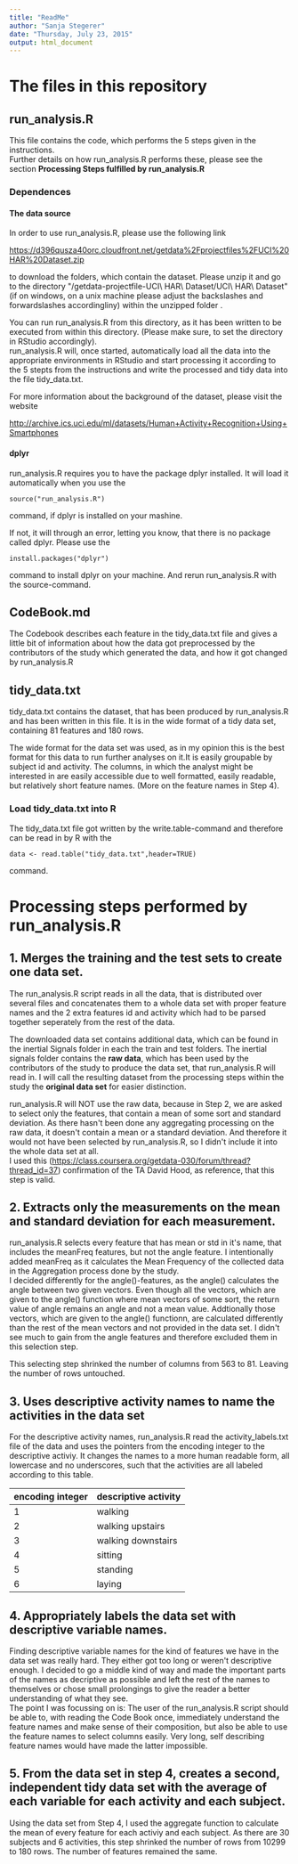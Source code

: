 ```yaml
---
title: "ReadMe"
author: "Sanja Stegerer"
date: "Thursday, July 23, 2015"
output: html_document
---
```


# The files in this repository

## run_analysis.R
This file contains the code, which performs the 5 steps given in the instructions. <br />
Further details on how run_analysis.R performs these, please see the section **Processing Steps fulfilled by run_analysis.R**

### Dependences 

#### The data source

In order to use run_analysis.R, please use the following link 

<https://d396qusza40orc.cloudfront.net/getdata%2Fprojectfiles%2FUCI%20HAR%20Dataset.zip>

to download the folders, which contain the dataset. Please unzip it and go to the directory "/getdata-projectfile-UCI\ HAR\ Dataset/UCI\ HAR\ Dataset" (if on windows, on a unix machine please adjust the backslashes and forwardslashes accordingliny) within the unzipped folder . 

You can run run_analysis.R from this directory, as it has been written to be executed from within this directory. (Please make sure, to set the directory in RStudio accordingly). <br />
run_analysis.R will, once started, automatically load all the data into the appropriate environments in RStudio and start processing it according to the 5 stepts from the instructions and write the processed and tidy data into the file tidy_data.txt.  

For more information about the background of the dataset, please visit the website 

<http://archive.ics.uci.edu/ml/datasets/Human+Activity+Recognition+Using+Smartphones>

#### dplyr
run_analysis.R requires you to have the package dplyr installed. It will load it automatically when you use the 
```{r}
source("run_analysis.R")
```
command, if dplyr is installed on your mashine. 

If not, it will through an error, letting you know, that there is no package called dplyr. Please use the

```{r}
install.packages("dplyr")
```
command to install dplyr on your machine. And rerun run_analysis.R with the source-command. 


## CodeBook.md
The Codebook describes each feature in the tidy_data.txt file and gives a little bit of information about how the data got preprocessed by the contributors of the study which generated the data, and how it got changed by run_analysis.R

## tidy_data.txt
tidy_data.txt contains the dataset, that has been produced by run_analysis.R and has been written in this file. It is in the wide format of a tidy data set, containing 81 features and 180 rows. 

The wide format for the data set was used, as in my opinion this is the best format for this data to run further analyses on it.It is easily groupable by subject id and activity. The columns, in which the analyst might be interested in are easily accessible due to well formatted, easily readable, but relatively short feature names. (More on the feature names in Step 4). 

### Load tidy_data.txt into R
The tidy_data.txt file got written by the write.table-command and therefore can be read in by R with the 
```{r}
data <- read.table("tidy_data.txt",header=TRUE)
```
command. 


# Processing steps performed by run_analysis.R

## 1. Merges the training and the test sets to create one data set.
The run_analysis.R script reads in all the data, that is distributed over several files and concatenates them to a whole data set with proper feature names and the 2 extra features id and activity which had to be parsed together seperately from the rest of the data.

The downloaded data set contains additional data, which can be found in the inertial Signals folder in each the train and test folders. The inertial signals folder contains the **raw data**, which has been used by the contributors of the study to produce the data set, that run_analysis.R will read in. I will call the resulting dataset from the processing steps within the study the **original data set** for easier distinction. 

run_analysis.R will NOT use the raw data, because in Step 2, we are asked to select only the features, that contain a mean of some sort and standard deviation. As there hasn't been done any aggregating processing on the raw data, it doesn't contain a mean or a standard deviation. And therefore it would not have been selected by run_analysis.R, so  I didn't include it into the whole data set at all. <br/>
I used this (<https://class.coursera.org/getdata-030/forum/thread?thread_id=37>) confirmation of the TA David Hood, as reference, that this step is valid. 

## 2. Extracts only the measurements on the mean and standard deviation for each measurement. 
run_analysis.R selects every feature that has mean or std in it's name, that includes the meanFreq features, but not the angle feature. I intentionally added meanFreq as it calculates the Mean Frequency of the collected data in the Aggregation process done by the study. <br/> 
I decided differently for the angle()-features, as the angle() calculates the angle between two given vectors. Even though all the vectors, which are given to the angle() function where mean vectors of some sort, the return value of angle remains an angle and not a mean value. Addtionally those vectors, which are given to the angle() functionn, are calculated differently than the rest of the mean vectors and not provided in the data set. I didn't see much to gain from the angle features and therefore excluded them in this selection step.

This selecting step shrinked the number of columns from 563 to 81. Leaving the number of rows untouched. 

## 3. Uses descriptive activity names to name the activities in the data set
For the descriptive activity names, run_analysis.R read the activity_labels.txt file of the data and uses the pointers from the encoding integer to the descriptive activiy. It changes the names to a more human readable form, all lowercase and no underscores, such that the activities are all labeled according to this table.


| encoding integer | descriptive activity |
|--|------------------|
| 1 | walking |
| 2 | walking upstairs |
| 3 | walking downstairs |
| 4 | sitting |
| 5 | standing |
| 6 | laying |


## 4. Appropriately labels the data set with descriptive variable names. 
Finding descriptive variable names for the kind of features we have in the data set was really hard. They either got too long or weren't descriptive enough. I decided to go a middle kind of way and made the important parts of the names as decriptive as possible and left the rest of the names to themselves or chose small prolongings to give the reader a better understanding of what they see. <br />
The point I was focussing on is: The user of the run_analysis.R script should be able to, with reading the Code Book once, immediately understand the feature names and make sense of their composition, but also be able to use the feature names to select columns easily. Very long, self describing feature names would have made the latter impossible. 

## 5. From the data set in step 4, creates a second, independent tidy data set with the average of each variable for each activity and each subject.
Using the data set from Step 4, I used the aggregate function to calculate the mean of every feature for each activiy and each subject. As there are 30 subjects and 6 activities, this step shrinked the number of rows from 10299 to 180 rows. The number of features remained the same.
